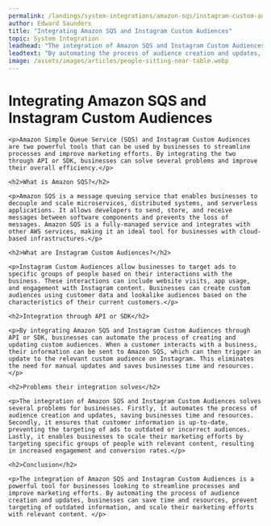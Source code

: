 ```yaml
---
permalink: /landings/system-integrations/amazon-sqs/instagram-custom-audiences
author: Edward Saunders
title: "Integrating Amazon SQS and Instagram Custom Audiences"
topic: System Integration
leadhead: "The integration of Amazon SQS and Instagram Custom Audiences is a powerful tool for businesses looking to streamline processes and improve marketing efforts"
leadtext: "By automating the process of audience creation and updates, businesses can save time and resources, prevent targeting of outdated information, and scale their marketing efforts with relevant content."
image: /assets/images/articles/people-sitting-near-table.webp
---
```

<div class="arttext">    <h1>Integrating Amazon SQS and Instagram Custom Audiences</h1>
    
    <p>Amazon Simple Queue Service (SQS) and Instagram Custom Audiences are two powerful tools that can be used by businesses to streamline processes and improve marketing efforts. By integrating the two through API or SDK, businesses can solve several problems and improve their overall efficiency.</p>
    
    <h2>What is Amazon SQS?</h2>

    <p>Amazon SQS is a message queuing service that enables businesses to decouple and scale microservices, distributed systems, and serverless applications. It allows developers to send, store, and receive messages between software components and prevents the loss of messages. Amazon SQS is a fully-managed service and integrates with other AWS services, making it an ideal tool for businesses with cloud-based infrastructures.</p>
    
    <h2>What are Instagram Custom Audiences?</h2>
    
    <p>Instagram Custom Audiences allow businesses to target ads to specific groups of people based on their interactions with the business. These interactions can include website visits, app usage, and engagement with Instagram content. Businesses can create custom audiences using customer data and lookalike audiences based on the characteristics of their current customers.</p>
    
    <h2>Integration through API or SDK</h2>
    
    <p>By integrating Amazon SQS and Instagram Custom Audiences through API or SDK, businesses can automate the process of creating and updating custom audiences. When a customer interacts with a business, their information can be sent to Amazon SQS, which can then trigger an update to the relevant custom audience on Instagram. This eliminates the need for manual updates and saves businesses time and resources. </p>
    
    <h2>Problems their integration solves</h2>
    
    <p>The integration of Amazon SQS and Instagram Custom Audiences solves several problems for businesses. Firstly, it automates the process of audience creation and updates, saving businesses time and resources. Secondly, it ensures that customer information is up-to-date, preventing the targeting of ads to outdated or incorrect audiences. Lastly, it enables businesses to scale their marketing efforts by targeting specific groups of people with relevant content, resulting in increased engagement and conversion rates.</p>
    
    <h2>Conclusion</h2>
    
    <p>The integration of Amazon SQS and Instagram Custom Audiences is a powerful tool for businesses looking to streamline processes and improve marketing efforts. By automating the process of audience creation and updates, businesses can save time and resources, prevent targeting of outdated information, and scale their marketing efforts with relevant content. </p>
</div>